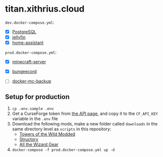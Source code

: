 # titan.xithrius.cloud

`dev.docker-compose.yml`:

- [x] [PostgreSQL](https://www.postgresql.org/)
- [x] [jellyfin](https://github.com/jellyfin/jellyfin)
- [x] [home-assistant](https://github.com/home-assistant/core)

`prod.docker-compose.yml`:

- [x] [minecraft-server](https://github.com/itzg/docker-minecraft-server)
- [x] [bungeecord](https://github.com/itzg/bungeecord)
- [ ] [docker-mc-backup](https://github.com/itzg/docker-mc-backup)


## Setup for production

1. `cp .env.sample .env`
2. Get a CurseForge token from [the API page](https://console.curseforge.com/#/api-keys), and copy it to the `CF_API_KEY` variable in the `.env` file
3. Download the following mods, make a new folder called `downloads` in the same directory level as `scripts` in this repository:
    - [Towers of the Wild Modded](https://www.curseforge.com/minecraft/mc-mods/towers-of-the-wild-modded/files/4802113)
    - [Structory](https://www.curseforge.com/minecraft/mc-mods/structory/files/4767394)
    - [All the Wizard Gear](https://www.curseforge.com/minecraft/mc-mods/all-the-wizard-gear/files/4821791)
3. `docker-compose -f prod.docker-compose.yml up -d`
